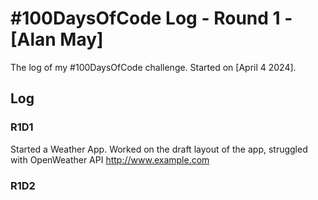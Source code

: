 # #100DaysOfCode Log - Round 1 - [Alan May]

The log of my #100DaysOfCode challenge. Started on [April 4 2024].

## Log

### R1D1 
Started a Weather App. Worked on the draft layout of the app, struggled with OpenWeather API http://www.example.com

### R1D2
